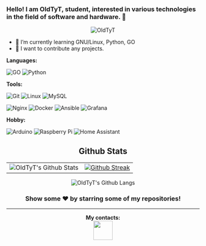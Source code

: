 ### Hello! I am OldTyT, student, interested in various technologies in the field of software and hardware.  👋

<p align="center"> <img src="https://komarev.com/ghpvc/?username=OldTyT&label=Views&color=blue&style=plastic" alt="OldTyT" /> </p>

- 🌱 I’m currently learning GNU/Linux, Python, GO
- 👯 I want to contribute any projects.


**Languages:**  

![GO](https://img.shields.io/badge/Go-00ADD8?style=for-the-badge&logo=go&logoColor=white)
![Python](https://img.shields.io/badge/Python-14354C?style=for-the-badge&logo=python&logoColor=white)

**Tools:** 

![Git](https://img.shields.io/badge/git-%23F05033.svg?style=for-the-badge&logo=git&logoColor=white)
![Linux](https://img.shields.io/badge/Linux-FCC624?style=for-the-badge&logo=linux&logoColor=black)
![MySQL](https://img.shields.io/badge/MySQL-005C84?style=for-the-badge&logo=mysql&logoColor=white)

![Nginx](https://img.shields.io/badge/Nginx-009639?style=for-the-badge&logo=nginx&logoColor=white)
![Docker](https://img.shields.io/badge/docker-%230db7ed.svg?&style=for-the-badge&logo=docker&logoColor=white)
![Ansible](https://img.shields.io/badge/ansible-%231A1918.svg?style=for-the-badge&logo=ansible&logoColor=white)
![Grafana](https://img.shields.io/badge/grafana-%23F46800.svg?style=for-the-badge&logo=grafana&logoColor=white)

**Hobby:**

![Arduino](https://img.shields.io/badge/-Arduino-00979D?style=for-the-badge&logo=Arduino&logoColor=white)
![Raspberry Pi](https://img.shields.io/badge/-RaspberryPi-C51A4A?style=for-the-badge&logo=Raspberry-Pi)
![Home Assistant](https://img.shields.io/badge/home%20assistant-%2341BDF5.svg?style=for-the-badge&logo=home-assistant&logoColor=white)



<h2 align="center">Github Stats </h2>
<div algin="center">
<table>
    <tr>
        <td valign="top">
            <img alt="OldTyT's Github Stats" src="https://github-readme-stats.vercel.app/api?username=OldTyT&show_icons=true&hide_border=false&title_color=fff&icon_color=79ff97&text_color=9f9f9f&bg_color=151515" />
        </td>
        <td valign="top">
            <a href="https://git.io/streak-stats"><img alt="Github Streak" src="http://github-readme-streak-stats.herokuapp.com?user=OldTyT&theme=gotham" /></a>
        </td>
    </tr>
</table>

<p align="center">
    <img alt="OldTyT's Github Langs" src="https://github-readme-stats.vercel.app/api/top-langs/?username=OldTyT&hide_border=false&layout=compact&title_color=fff&icon_color=79ff97&text_color=9f9f9f&bg_color=151515&langs_count=8&hide=html,css,makefile,tex" />
</p>
       
[telegram]: https://t.me/arasaka_2077 
 [website]: https://site.dev/
[linkedin]: https://www.linkedin.com/ 
 
 
<div align="center">

### Show some ❤️ by starring some of my repositories!

<hr>

**My contacts:**  
[<code><img height="50" src="https://www.vectorlogo.zone/logos/telegram/telegram-ar21.svg"></code>][telegram]
<!-- [<code><img height="50" src="https://www.vectorlogo.zone/logos/linkedin/linkedin-ar21.svg"></code>][linkedin] -->
<!-- [<code><img height="50" src="https://raw.githubusercontent.com/iconic/open-iconic/master/svg/globe.svg"></code>][website] -->


<!--
**OldTyT/OldTyT** is a ✨ _special_ ✨ repository because its `README.md` (this file) appears on your GitHub profile.

Here are some ideas to get you started:

- 🔭 I’m currently working on ...
- 🌱 I’m currently learning ...
- 👯 I’m looking to collaborate on ...
- 🤔 I’m looking for help with ...
- 💬 Ask me about ...
- 📫 How to reach me: ...
- 😄 Pronouns: ...
- ⚡ Fun fact: ...
-->

